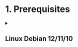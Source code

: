 # 1. Prerequisites

<details>
    <summary><h2>Linux Debian 12/11/10</h2></summary>
    
### 1.1 Install Docker
https://docs.docker.com/get-docker/

### 1.2 Install Docker Compose
https://docs.docker.com/compose/install/

### 1.3 Install Java 17 or Java 21

You can install OpenJDK Java 17 or 21 JDK and JRE

`sudo apt-get install openjdk-17-jdk openjdk-17-jre`

For Java 21, replace 17 with 21 in the baove command.

### 1.4 Make sure that the environment variable JAVA_HOME is set to the right path

`export JAVA_HOME=/usr/lib/jvm/java-17-openjdk`

<!--
### 1.5 Select the correct Gradle version

Head to the `cloudsimplus_gateway` that contains the `gradlew` file and run wrapper

`cloudsimplus_gateway/gradlew wrapper --gradle-version 7.3 --distribution-type all`
</details>
-->

<details>
    <summary><h2>MacOS 14/13/12/11</h2></summary>

### 1.1 Install Docker
https://docs.docker.com/get-docker/

### 1.2 Install Docker Compose
https://docs.docker.com/compose/install/

### 1.3 Install Java 17 or Java 21
You can install OpenJDK Java 17 using brew

For Java 21, replace 17 with 21 in the baove command.

`brew install openjdk@17`

or you can also try Azul Zulu

`https://www.azul.com/downloads/?version=java-17-lts#zulu`

### 1.4 Make sure that the environment variable JAVA_HOME is set to the right path
- For Zulu

    `export JAVA_HOME=/Library/Java/JavaVirtualMachines/zulu-17.jdk/Contents/Home`

- For OpenJDK downloaded using brew

  You can ask brew where OpenJDK Java was installed

  `brew info openjdk@17`

  and then add the given path into your shell profile
  
  `export JAVA_HOME=/opt/homebrew/opt/openjdk@17/libexec/openjdk.jdk/Contents/Home`
  
<!--
### 1.5 Select the correct Gradle version

Head to the `cloudsimplus_gateway` that contains the `gradlew` file and run wrapper

`cloudsimplus_gateway/gradlew wrapper --gradle-version 7.3 --distribution-type all`

</details>
-->

# 2. Build images

## 2.1 Build gateway image
Make sure you are inside the `cloudsimplus_gateway` folder and then build the image using:

`sudo make build`

## 2.2 Build manager image
Make sure you are inside the `rl_manager` folder and then build the image using:

`sudo make build`

# 3. Start application
`docker compose up`

- You can also build manager image by adding the `--build` flag to the `docker compose` command

- If you want to see only the manager output use:
  `docker compose manager run`

- If you want the manager image to have GPU access:
  - For NVIDIA CUDA GPU you need to download the `nvidia-container-toolkit` by running `sudo apt-get install nvidia-container-toolkit` if you are using Debian and then add the `--profile gpu` flag to the `docker compose` command.

# 4. Stop application
`docker compose down`

# Acknowledgements

* This project uses the CloudSim Plus framework: a full-featured, highly extensible, and easy to use Java 17+ framework for
modeling and simulation of cloud computing infrastructure and services.

  You can find it [here](http://cloudsimplus.org/). The source code is available [here](https://github.com/manoelcampos/cloudsim-plus)

- The code was based on the work done by [pkoperek](https://github.com/pkoperek) in these following projects:
  - [cloudsimplus-gateway](https://github.com/pkoperek/cloudsimplus-gateway)
  - [gym_cloudsimplus](https://github.com/pkoperek/gym_cloudsimplus)
  - [dqn_cloudsimplus](https://github.com/pkoperek/dqn_cloudsimplus)
